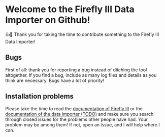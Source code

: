 
# Welcome to the Firefly III Data Importer on Github!

:+1::tada: Thank you for taking the time to contribute something to the Firefly III Data Importer!

## Bugs

First of all: thank you for reporting a bug instead of ditching the tool altogether. If you find a bug, include as many log files and details as you think
 are necessary. Bugs have a lot of priority! 

## Installation problems

Please take the time to read the [documentation of Firefly III](https://docs.firefly-iii.org/) or the 
[documentation of the data importer (TODO)](https://docs.firefly-iii.org/csv) and make sure you search through closed issues for the problems
 other people have had. Your problem may be among them! If not, open an issue, and I will help where I can.
 
